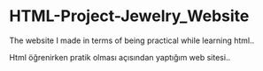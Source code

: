# HTML-Project-Jewelry_Website
The website I made in terms of being practical while learning html..

Html öğrenirken pratik olması açısından yaptığım web sitesi..
